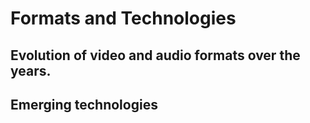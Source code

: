 # Formats and Technologies

## Evolution of video and audio formats over the years.

## Emerging technologies
